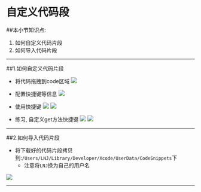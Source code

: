 # 自定义代码段
##本小节知识点:
1. 如何自定义代码片段
2. 如何导入代码片段

---

##1.如何自定义代码片段
- 将代码拖拽到code区域
![](http://7xj0kx.com1.z0.glb.clouddn.com/Snip20150529_23.png)
- 配置快捷键等信息
![](http://7xj0kx.com1.z0.glb.clouddn.com/Snip20150529_27.png)
- 使用快捷键
![](http://7xj0kx.com1.z0.glb.clouddn.com/Snip20150529_31.png)
![](http://7xj0kx.com1.z0.glb.clouddn.com/Snip20150529_32.png)

- 练习, 自定义get方法快捷键
![](http://7xj0kx.com1.z0.glb.clouddn.com/Snip20150529_28.png)
![](http://7xj0kx.com1.z0.glb.clouddn.com/Snip20150529_30.png)

---

##2.如何导入代码片段
- 将下载好的代码片段拷贝到:`/Users/LNJ/Library/Developer/Xcode/UserData/CodeSnippets`下
    + 注意将`LNJ`换为自己的用户名

![](http://7xj0kx.com1.z0.glb.clouddn.com/Snip20150529_33.png)

---
